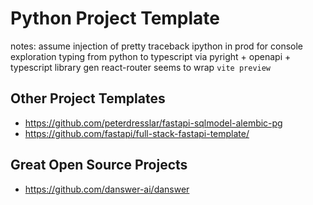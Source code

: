# Python Project Template

notes:
assume injection of pretty traceback
ipython in prod for console exploration
typing from python to typescript via pyright + openapi + typescript library gen
react-router seems to wrap `vite preview`

## Other Project Templates

* https://github.com/peterdresslar/fastapi-sqlmodel-alembic-pg
* https://github.com/fastapi/full-stack-fastapi-template/

## Great Open Source Projects

* https://github.com/danswer-ai/danswer